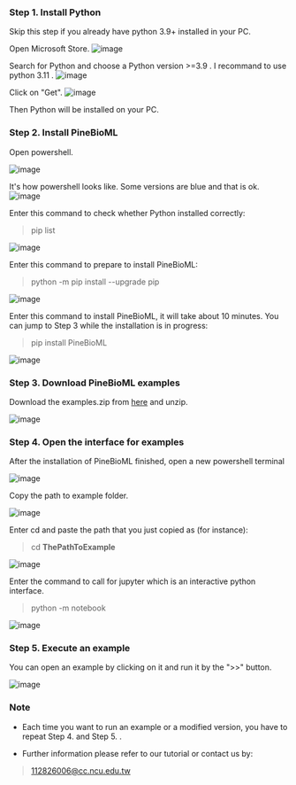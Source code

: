 ### Step 1. Install Python
Skip this step if you already have python 3.9+ installed in your PC.    

Open Microsoft Store.
![image](./microsoft_store.png)

 Search for Python and choose a Python version >=3.9 . I recommand to use python 3.11 .
![image](./python_version.png)

Click on "Get".
![image](./python311.png)

Then Python will be installed on your PC.    

### Step 2. Install PineBioML
Open powershell.

![image](./open_powershell.png)

It's how powershell looks like. Some versions are blue and that is ok.
![image](./terminal.png)

Enter this command to check whether Python installed correctly:
> pip list

![image](./terminal_check.png)

Enter this command to prepare to install PineBioML: 
> python -m pip install --upgrade pip 

![image](./terminal_updatepip.png)

Enter this command to install PineBioML, it will take about 10 minutes. You can jump to Step 3 while the installation is in progress: 
> pip install PineBioML

![image](./terminal_install_PineBioML.png)

### Step 3. Download PineBioML examples
Download the examples.zip from [here](https://github.com/ICMOL/PineBioML/releases/download/example/examples126.zip) and unzip.

![image](./example.png)

    
### Step 4. Open the interface for examples
After the installation of PineBioML finished, open a new powershell terminal

![image](./terminal.png)

Copy the path to example folder.

![image](./example_folder.png)

Enter cd and paste the path that you just copied as (for instance):
> cd __ThePathToExample__

![image](./cd_folder.png)

Enter the command to call for jupyter which is an interactive python interface.
> python -m notebook

![image](./jupyter.png)


### Step 5. Execute an example
You can open an example by clicking on it and run it by the ">>" button.

![image](../../images/tutorial/jupyter_runall.png)


### Note
- Each time you want to run an example or a modified version, you have to repeat Step 4. and Step 5. .

- Further information please refer to our tutorial or contact us by:
> 112826006@cc.ncu.edu.tw
